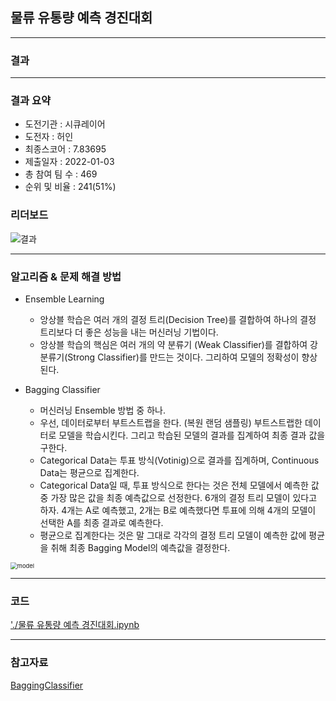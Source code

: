## 물류 유통량 예측 경진대회

------------

### 결과

----------------

### 결과 요약

* 도전기관 : 시큐레이어
* 도전자 : 허인
* 최종스코어 : 7.83695
* 제출일자 : 2022-01-03
* 총 참여 팀 수 : 469
* 순위 및 비율 :  241(51%)

### 리더보드

![결과](screanshot/scoreGoods.PNG)

----------

### 알고리즘 & 문제 해결 방법

* Ensemble Learning
  * 앙상블 학습은 여러 개의 결정 트리(Decision Tree)를 결합하여 하나의 결정 트리보다 더 좋은 성능을 내는 머신러닝 기법이다. 
  * 앙상블 학습의 핵심은 여러 개의 약 분류기 (Weak Classifier)를 결합하여 강 분류기(Strong Classifier)를 만드는 것이다. 그리하여 모델의 정확성이 향상된다.

* Bagging Classifier
  * 머신러닝 Ensemble 방법 중 하나.
  * 우선, 데이터로부터 부트스트랩을 한다. (복원 랜덤 샘플링) 부트스트랩한 데이터로 모델을 학습시킨다. 그리고 학습된 모델의 결과를 집계하여 최종 결과 값을 구한다.
  * Categorical Data는 투표 방식(Votinig)으로 결과를 집계하며, Continuous Data는 평균으로 집계한다.
  * Categorical Data일 때, 투표 방식으로 한다는 것은 전체 모델에서 예측한 값 중 가장 많은 값을 최종 예측값으로 선정한다. 6개의 결정 트리 모델이 있다고 하자. 4개는 A로 예측했고, 2개는 B로 예측했다면 투표에 의해 4개의 모델이 선택한 A를 최종 결과로 예측한다. 
  * 평균으로 집계한다는 것은 말 그대로 각각의 결정 트리 모델이 예측한 값에 평균을 취해 최종 Bagging Model의 예측값을 결정한다.

<img src="screanshot/model.png" alt="model" style="zoom: 67%;" />

-----------

### 코드

['./물류 유통량 예측 경진대회.ipynb](https://github.com/essential2189/AI_Competitions_2/blob/main/kaggle/Abstraction%20and%20Reasoning%20Challenge/Abstraction%20and%20Reasoning%20Challenge.py)

-----------

### 참고자료

[BaggingClassifier](https://scikit-learn.org/stable/modules/generated/sklearn.ensemble.BaggingClassifier.html)
